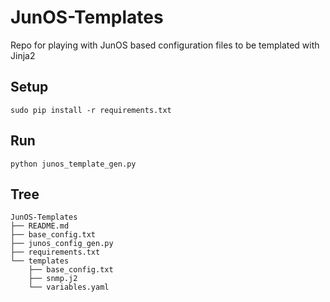 # JunOS-Templates
Repo for playing with JunOS based configuration files to be templated with Jinja2

## Setup ##
`sudo pip install -r requirements.txt`

## Run ##
`python junos_template_gen.py`

## Tree ##
	JunOS-Templates
	├── README.md
	├── base_config.txt
	├── junos_config_gen.py
	├── requirements.txt
	└── templates
	    ├── base_config.txt
	    ├── snmp.j2
	    └── variables.yaml